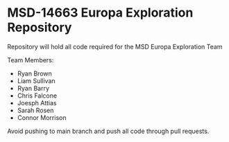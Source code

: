 # MSD-14663 Europa Exploration Repository

Repository will hold all code required for the MSD Europa Exploration Team

Team Members:
  - Ryan Brown
  - Liam Sullivan
  - Ryan Barry
  - Chris Falcone
  - Joesph Attias
  - Sarah Rosen
  - Connor Morrison

Avoid pushing to main branch and push all code through pull requests. 
